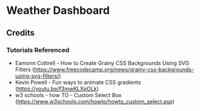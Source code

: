 # Weather Dashboard

## Credits

### Tutorials Referenced
* Eamonn Cottrell - How to Create Grainy CSS Backgrounds Using SVG Filters (https://www.freecodecamp.org/news/grainy-css-backgrounds-using-svg-filters/)
* Kevin Powell - Fun ways to animate CSS gradients (https://youtu.be/f3mwKLXpOLk)
* w3 schools - how TO - Custom Select Box (https://www.w3schools.com/howto/howto_custom_select.asp)